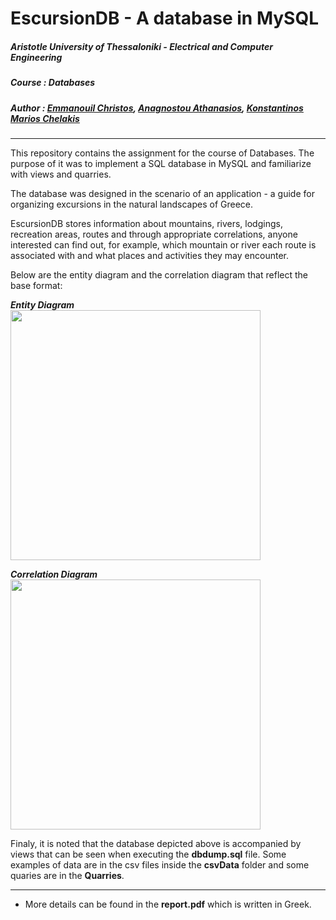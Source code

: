 # EscursionDB - A database in MySQL

##### **Aristotle University of Thessaloniki - Electrical and Computer Engineering**

##### **Course : Databases**

##### **Author : [Emmanouil Christos](https://github.com/eachristgr), [Anagnostou Athanasios](https://github.com/Nassos-Anagnostou), [Konstantinos Marios Chelakis](https://github.com/chelakis)**

------

This repository contains the assignment for the course of Databases. The purpose of it was to implement a SQL database in MySQL and familiarize with views and quarries.

The database was designed in the scenario of an application - a guide for organizing excursions in the natural landscapes of Greece.

EscursionDB stores information about mountains, rivers, lodgings, recreation areas, routes and through appropriate correlations, anyone interested can find out, for example, which mountain or river each route is associated with and what places and activities they may encounter.

Below are the entity diagram and the correlation diagram that reflect the base format:

***Entity Diagram***
<img src="?raw=true" height="400"/> 

***Correlation Diagram***
<img src="?raw=true" height="400"/> 

Finaly, it is noted that the database depicted above is accompanied by views that can be seen when executing the **dbdump.sql** file. Some examples of data are in the csv files inside the **csvData** folder and some quaries are in the **Quarries**. 

------

- More details can be found in the **report.pdf** which is written in Greek.